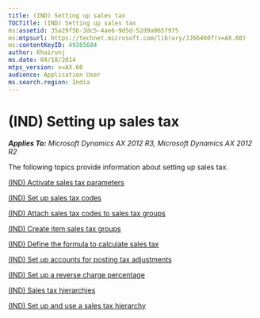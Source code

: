 ```yaml
---
title: (IND) Setting up sales tax
TOCTitle: (IND) Setting up sales tax
ms:assetid: 35a29f5b-3dc5-4ae6-9d5d-52d9a9657975
ms:mtpsurl: https://technet.microsoft.com/library/JJ664607(v=AX.60)
ms:contentKeyID: 49385684
author: Khairunj
ms.date: 04/18/2014
mtps_version: v=AX.60
audience: Application User
ms.search.region: India
---
```


# (IND) Setting up sales tax 


_**Applies To:** Microsoft Dynamics AX 2012 R3, Microsoft Dynamics AX 2012 R2_

The following topics provide information about setting up sales tax.

[(IND) Activate sales tax parameters](ind-activate-sales-tax-parameters.md)

[(IND) Set up sales tax codes](ind-set-up-sales-tax-codes.md)

[(IND) Attach sales tax codes to sales tax groups](ind-attach-sales-tax-codes-to-sales-tax-groups.md)

[(IND) Create item sales tax groups](ind-create-item-sales-tax-groups.md)

[(IND) Define the formula to calculate sales tax](ind-define-the-formula-to-calculate-sales-tax.md)

[(IND) Set up accounts for posting tax adjustments](ind-set-up-accounts-for-posting-tax-adjustments.md)

[(IND) Set up a reverse charge percentage](ind-set-up-a-reverse-charge-percentage.md)

[(IND) Sales tax hierarchies](ind-sales-tax-hierarchies.md)

[(IND) Set up and use a sales tax hierarchy](ind-set-up-and-use-a-sales-tax-hierarchy.md)

  


